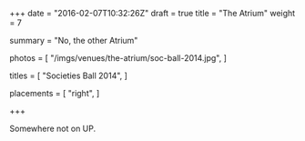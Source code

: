 +++
date = "2016-02-07T10:32:26Z"
draft = true
title = "The Atrium"
weight = 7

summary = "No, the other Atrium"

photos = [
  "/imgs/venues/the-atrium/soc-ball-2014.jpg",
]

titles = [
  "Societies Ball 2014",
]

placements = [
  "right",
]

+++

Somewhere not on UP.
